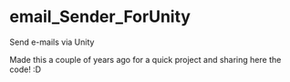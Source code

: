 # email_Sender_ForUnity
Send e-mails via Unity

Made this a couple of years ago for a quick project and sharing here the code! :D

